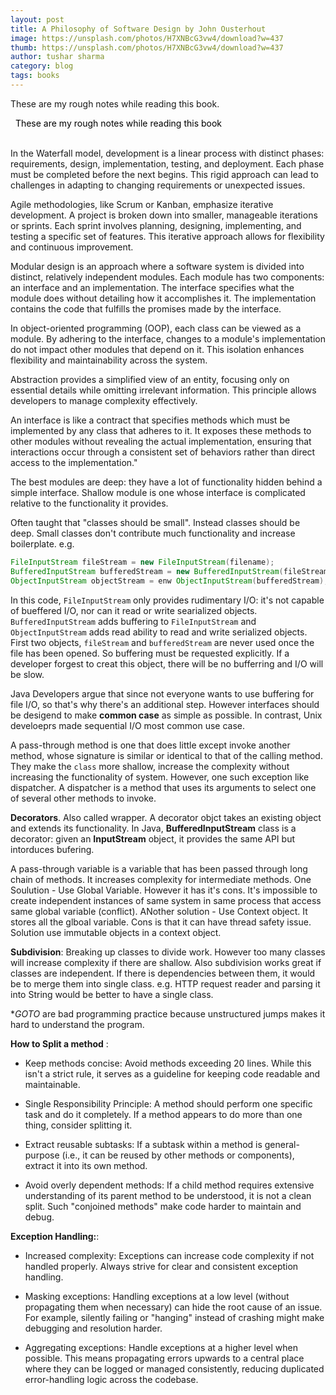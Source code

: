 ```yaml
---
layout: post
title: A Philosophy of Software Design by John Ousterhout
image: https://unsplash.com/photos/H7XNBcG3vw4/download?w=437
thumb: https://unsplash.com/photos/H7XNBcG3vw4/download?w=437
author: tushar sharma
category: blog
tags: books
---
```


These are my rough notes while reading this book.<!-- truncate_here -->

<link rel="stylesheet" href="{{ root_url }}/css/books.css" />

<!-- disclaimer -->
<div style="margin: 0 auto" class="cl disclaimer">
<span style="color:black"> &nbsp;&nbsp;These are my rough notes while reading this book
</span> 
</div> <br>

In the Waterfall model, development is a linear process with distinct phases: requirements, design, implementation, testing, and deployment. Each phase must be completed before the next begins. This rigid approach can lead to challenges in adapting to changing requirements or unexpected issues.

Agile methodologies, like Scrum or Kanban, emphasize iterative development. A project is broken down into smaller, manageable iterations or sprints. Each sprint involves planning, designing, implementing, and testing a specific set of features. This iterative approach allows for flexibility and continuous improvement.

Modular design is an approach where a software system is divided into distinct, relatively independent modules. Each module has two components: an interface and an implementation. The interface specifies what the module does without detailing how it accomplishes it. The implementation contains the code that fulfills the promises made by the interface.

In object-oriented programming (OOP), each class can be viewed as a module. By adhering to the interface, changes to a module's implementation do not impact other modules that depend on it. This isolation enhances flexibility and maintainability across the system.

Abstraction provides a simplified view of an entity, focusing only on essential details while omitting irrelevant information. This principle allows developers to manage complexity effectively.

An interface is like a contract that specifies methods which must be implemented by any class that adheres to it. It exposes these methods to other modules without revealing the actual implementation, ensuring that interactions occur through a consistent set of behaviors rather than direct access to the implementation."

The best modules are deep: they have a lot of functionality hidden behind a simple interface. Shallow module is one whose interface is complicated relative to the functionality it provides.

Often taught that "classes should be small". Instead classes should be deep. Small classes don't contribute much functionality and increase boilerplate. e.g. 


```java
FileInputStream fileStream = new FileInputStream(filename);
BufferedInputStream bufferedStream = new BufferedInputStream(fileStream);
ObjectInputStream objectStream = enw ObjectInputStream(bufferedStream);
```

In this code, `FileInputStream` only provides rudimentary I/O: it's not capable of bueffered I/O, nor can it read or write searialized objects. `BufferedInputStream` adds buffering to `FileInputStream` and `ObjectInputStream` adds read ability to read and write serialized objects. First two objects, `fileStream` and `bufferedStream` are never used once the file has been opened. So buffering must be requested explicitly. If a developer forgest to creat this object, there will be no bufferring and I/O will be slow.

Java Developers argue that since not everyone wants to use buffering for file I/O, so that's why there's an additional step. However interfaces should be desigend to make **common case** as simple as possible. In contrast, Unix develoeprs made sequential I/O most common use case. 

A pass-through method is one that does little except invoke another method, whose signature is similar or identical to that of the calling method. They make the `class` more shallow, increase the complexity without increasing the functionality of system. However, one such exception like dispatcher. A dispatcher is a method that uses its arguments to select one of several other methods to invoke. 

**Decorators**. Also called wrapper. A decorator objct takes an existing object and extends its functionality. In Java, **BufferedInputStream** class is a decorator: given an **InputStream** object, it provides the same API but intorduces bufering. 

A pass-through variable is a variable that has been passed through long chain of methods. It increases complexity for intermediate methods. One Soulution - Use Global Variable. However it has it's cons. It's impossible to create independent instances of same system in same process that access same global variable (conflict). ANother solution - Use Context object. It stores all the glboal variable. Cons is that it can have thread safety issue. Solution use immutable objects in a context object.  

**Subdivision**: Breaking up classes to divide work. However too many classes will increase complexity if there are shallow. Also subdivision works great if classes are independent. If there is dependencies between them, it would be to merge them into single class. e.g. HTTP request reader and parsing it into String would be better to have a single class.

**GOTO* are bad programming practice because unstructured jumps makes it hard to understand the program.

**How to Split a method** : 

- Keep methods concise: Avoid methods exceeding 20 lines. While this isn't a strict rule, it serves as a guideline for keeping code readable and maintainable. 

- Single Responsibility Principle: A method should perform one specific task and do it completely. If a method appears to do more than one thing, consider splitting it. 

- Extract reusable subtasks: If a subtask within a method is general-purpose (i.e., it can be reused by other methods or components), extract it into its own method.

- Avoid overly dependent methods: If a child method requires extensive understanding of its parent method to be understood, it is not a clean split. Such "conjoined methods" make code harder to maintain and debug.

**Exception Handling:**:

- Increased complexity: Exceptions can increase code complexity if not handled properly. Always strive for clear and consistent exception handling.

- Masking exceptions: Handling exceptions at a low level (without propagating them when necessary) can hide the root cause of an issue. For example, silently failing or "hanging" instead of crashing might make debugging and resolution harder.

- Aggregating exceptions: Handle exceptions at a higher level when possible. This means propagating errors upwards to a central place where they can be logged or managed consistently, reducing duplicated error-handling logic across the codebase.